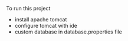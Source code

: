 To run this project
- install apache tomcat
- configure tomcat with ide
- custom database in database.properties file
